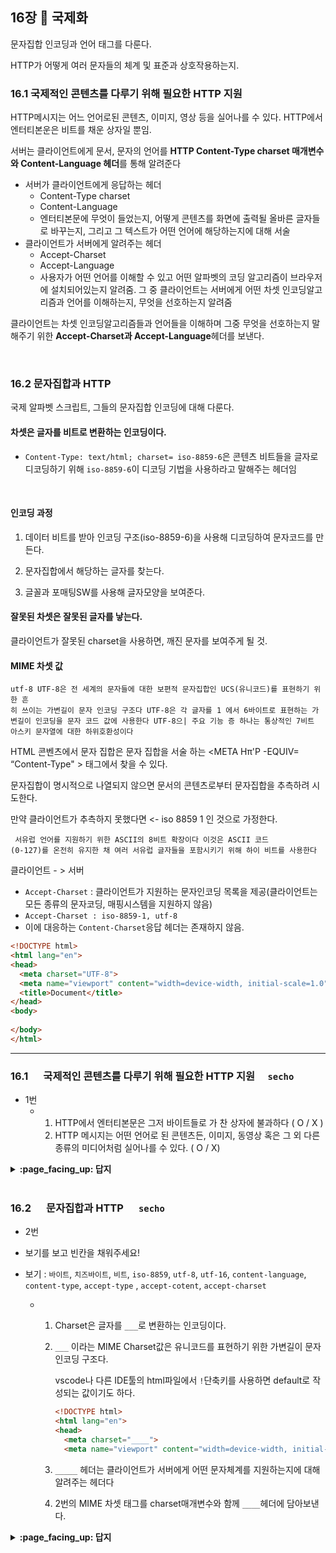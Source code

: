 ## 16장 :octopus: 국제화



문자집합 인코딩과 언어 태그를 다룬다.

HTTP가 어떻게 여러 문자들의 체계 및 표준과 상호작용하는지.



### 16.1 국제적인 콘텐츠를 다루기 위해 필요한 HTTP 지원



HTTP메시지는 어느 언어로된 콘텐츠, 이미지, 영상 등을 실어나를 수 있다. HTTP에서 엔터티본운은 비트를 채운 상자일 뿐임.



서버는 클라이언트에게 문서, 문자의 언어를 **HTTP Content-Type charset 매개변수와 Content-Language 헤더**를 통해 알려준다



- 서버가 클라이언트에게 응답하는 헤더
  - Content-Type charset
  - Content-Language
  - 엔터티본문에 무엇이 들었는지, 어떻게 콘텐츠를 화면에 출력될 올바른 글자들로 바꾸는지, 그리고 그 텍스트가 어떤 언어에 해당하는지에 대해 서술
- 클라이언트가 서버에게 알려주는 헤더
  - Accept-Charset
  - Accept-Language
  - 사용자가 어떤 언어를 이해할 수 있고 어떤 알파벳의 코딩 알고리즘이 브라우저에 설치되어있는지 알려줌. 그 중 클라이언트는 서버에게 어떤 차셋 인코딩알고리즘과 언어를 이해하는지, 무엇을 선호하는지 알려줌

클라이언트는 차셋 인코딩알고리즘들과 언어들을 이해하며 그중 무엇을 선호하는지 말해주기 위한 **Accept-Charset과 Accept-Language**헤더를 보낸다.



<br>



### 16.2 문자집합과 HTTP

국제 알파벳 스크립트, 그들의 문자집합 인코딩에 대해 다룬다.



#### 차셋은 글자를 비트로 변환하는 인코딩이다.



- `Content-Type: text/html; charset= iso-8859-6`은 콘텐츠 비트들을 글자로 디코딩하기 위해 `iso-8859-6`이 디코딩 기법을 사용하라고 말해주는 헤더임

<br>

#### 인코딩 과정

1. 데이터 비트를 받아 인코딩 구조(iso-8859-6)을 사용해 디코딩하여 문자코드를 만든다.

2. 문자집합에서 해당하는 글자를 찾는다.

3. 글꼴과 포매팅SW를 사용해 글자모양을 보여준다.



#### 잘못된 차셋은 잘못된 글자를 낳는다.

클라이언트가 잘못된 charset을 사용하면, 깨진 문자를 보여주게 될 것.



#### MIME 차셋 값

```
utf-8 UTF-8은 전 세계의 문자들에 대한 보편적 문자집합인 UCS(유니코드)를 표현하기 위한 흔
히 쓰이는 가변길이 문자 인코딩 구조다 UTF-8은 각 글자를 1 에서 6바이트로 표현하는 가
변길이 인코딩을 문자 코드 값에 사용한다 UTF-8으| 주요 기능 증 하나는 통상적인 7비트
아스키 문자열에 대한 하위호환성이다
```





HTML 콘벤츠에서 문자 집합은 문자 집합을 서술
하는 <META Hπ'P -EQUIV= “Content-Type" > 태그에서 찾을 수 있다.

문자집합이 명시적으로 나열되지 않으면 문서의 콘텐츠로부터 문자집합을 추측하려 시도한다.



만약 클라이언트가 추측하지 못했다면  <- iso 8859 1 인 것으로 가정한다.

```
 서유럽 언어를 지원하기 위한 ASCII의 8비트 확장이다 이것은 ASCII 코드
(0-127)를 온전히 유지한 채 여러 서유럽 글자들을 포함시키기 위해 하이 비트를 사용한다
```



클라이언트 - > 서버

- `Accept-Charset` : 클라이언트가 지원하는 문자인코딩 목록을 제공(클라이언트는 모든 종류의 문자코딩, 매핑시스템을 지원하지 않음)
- `Accept-Charset : iso-8859-1, utf-8`
- 이에 대응하는 `Content-Charset`응답 헤더는 존재하지 않음.





```html
<!DOCTYPE html>
<html lang="en">
<head>
  <meta charset="UTF-8">
  <meta name="viewport" content="width=device-width, initial-scale=1.0">
  <title>Document</title>
</head>
<body>
  
</body>
</html>
```



---

### __16.1__ 　  국제적인 콘텐츠를 다루기 위해 필요한 HTTP 지원　 `secho`
- 1번
  - 1. HTTP에서 엔터티본문은 그저 바이트들로 가 찬 상자에 불과하다 ( O / X )
    2. HTTP 메시지는 어떤 언어로 된 콘텐츠든, 이미지, 동영상 혹은 그 외 다른 종류의 미디어처럼 실어나를 수 있다. ( O / X)
<details>
<summary> <b> :page_facing_up: 답지 </b>  </summary>
<div markdown="1">
1번

- 1. HTTP에서 엔터티본문은 그저 바이트들로 가 찬 상자에 불과하다 ( O / X )
  2. HTTP 메시지는 어떤 언어로 된 콘텐츠든, 이미지, 동영상 혹은 그 외 다른 종류의 미디어처럼 실어나를 수 있다. ( O / X)

- 정답 : 
  - 1. X - 비트에 불과함
  - 2. O 말 어떤 콘텐츠든 그대로 실어나를 수 있음

</div>
</details>
<br>

### __16.2__ 　  문자집합과 HTTP 　 `secho`
- 2번

- 보기를 보고 빈칸을 채워주세요!

- 보기 : `바이트`, `치즈바이트`, `비트`,  `iso-8859`, `utf-8`, `utf-16`, `content-language`, `content-type`, `accept-type` , `accept-cotent`, `accept-charset`

  - 1. Charset은 글자를 `___`로 변환하는 인코딩이다.

    2. `___` 이라는 MIME Charset값은 유니코드를 표현하기 위한 가변길이 문자 인코딩 구조다. 

       vscode나 다른 IDE툴의 html파일에서 `!`단축키를 사용하면 default로 작성되는 값이기도 하다.

       

       ```html
       <!DOCTYPE html>
       <html lang="en">
       <head>
         <meta charset="____">
         <meta name="viewport" content="width=device-width, initial-scale=1.0">
       ```

    3.  `_____` 헤더는 클라이언트가 서버에게 어떤 문자체계를 지원하는지에 대해 알려주는 헤더다

    4.  2번의 MIME 차셋 태그를 charset매개변수와 함께 `____`헤더에 담아보낸다.
<details>
<summary> <b> :page_facing_up: 답지 </b>  </summary>
<div markdown="1">
- 2번

- 보기를 보고 빈칸을 채워주세요!

- 보기 : `바이트`, `치즈바이트`, `비트`,  `iso-8859`, `utf-8`, `utf-16`, `content-language`, `content-type`, `accept-type` , `accept-cotent`, `accept-charset`

  - 1. Charset은 글자를 `___`로 변환하는 인코딩이다.

    2. `___` 이라는 MIME Charset값은 유니코드를 표현하기 위한 가변길이 문자 인코딩 구조다. 

       vscode나 다른 IDE툴의 html파일에서 `!`단축키를 사용하면 default로 작성되는 값이기도 하다.

       

       ```html
       <!DOCTYPE html>
       <html lang="en">
       <head>
         <meta charset="____">
         <meta name="viewport" content="width=device-width, initial-scale=1.0">
       ```

    3.  `_____` 헤더는 클라이언트가 서버에게 어떤 문자체계를 지원하는지에 대해 알려주는 헤더다

    4.  2번의 MIME 차셋 태그를 charset매개변수와 함께 `____`헤더에 담아보낸다.



-  정답 :
  - 1. 비트
    2. utf-8
    3. accept-charset
    4. content-type



##### 다 읽었으면 잠깐 봐염

인코딩방식과 유니코드는 다르다.

- `유니코드` : 아스키코드로 표현할 수 없는 문자들을 유니코드로 매핑. 2^20 + 2^16개의 공간을 사용하고 있음. 전 세계의 모든 문자를 특정 숫자(키)와 1:1로 매핑한 것. 

인코딩방식

- `EUC-KR` : 한글 표현을 위한 문자 인코딩 방식. 한국에서 통용되는 한글, 한자, 영문을 표현 할 수 있음. 한글 2byte
- `UTF-8` : 유니코드를 사용한 인코딩 방식. 전 세계 모든 문자를 동일하게 표현할 수 있음. 주요 웹사이트 1만개중 51%정도 사용함. 최신 기술을 UTF-8방식으로 기본적인 지원. 한글을 3byte로 처리

</div>
</details>
<br>